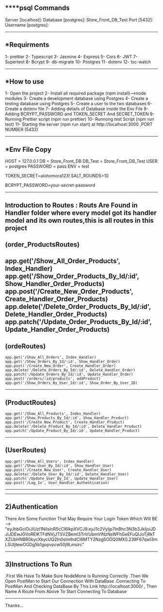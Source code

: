 ****psql Commands 
-------------------------------------------------------------------------------------------------------------------
Server [localhost]:
Database [postgres]: Store_Front_DB_Test
Port [5432]:
Username [postgres]:
______________________________________________________________________________________________________________
*Requirments
------------------------------------------------------------------------------------------------------------------------------------------
1- prettier
2- Typescript
3- Jasmine
4- Express
5- Cors
6- JWT
7- Supertest
8- Bcrypt
9- db-migrate
10- Postgres
11- dotenv
12- tsc-watch
______________________________________________________________________________________________________________________________________________________________
*How to use
-------------------------------------------------------------------------------------------------------------------------------------------------------------
1- Open the project
2- Install all required package (npm install)-->node modules
3- Create a development database using Postgres
4- Create a testing database using Postgres
5- Create a user to the two databases
6- Create a dotenv file 
7- Adding  details of  Database inside the Env File
8- Adding  BCRYPT_PASSWORD and TOKEN_SECRET And SECRET_TOKEN
9- Running Prettier script (npm run prettier)
10- Runnong test Script (npm run test)
11- Starting the server (npm run start) at http://localhost:3000 ,PORT NUMBER (5432) 
_____________________________________________________________________________________________________________________________________________________
*Env File Copy
-----------------------------------
HOST = 127.0.0.1
DB = Store_Front_DB
DB_Test = Store_Front_DB_Test
USER = postgres
PASSWORD = pass
ENV = test

TOKEN_SECRET=alohomora123!
SALT_ROUNDS=10 

BCRYPT_PASSWORD=your-secret-password
________________________________________________________________________________________________________________________________________________________

Introduction to Routes : Routs Are Found in Handler folder where every model got its handler model and its own routes,this is all routes in this project 
--------------------------------------------------------------------------------------------------------------------------------------------------------------
(order_ProductsRoutes)
-------------------------
  app.get('/Show_All_Order_Products', Index_Handler)
    app.get('/Show_Order_Products_By_Id/:id', Show_Handler_Order_Products)
    app.post('/Create_New_Order_Products', Create_Handler_Order_Products)
    app.delete('/Delete_Order_Products_By_Id/:id', Delete_Handler_Order_Products)
    app.patch('/Update_Order_Products_By_Id/:id', Update_Handler_Order_Products)
----------------------------------------------------------------------------------------------    
(ordeRoutes)
-------------------------
    app.get('/Show_All_Orders', Index_Handler)
    app.get('/Show_Orders_By_Id/:id', Show_Handler_Order)
    app.post('/Create_New_Order', Create_Handler_Order)
    app.delete('/Delete_Orders_By_Id/:id', Delete_Handler_Order)
    app.patch('/Update_Orders_By_Id/:id', Update_Handler_Order)
    app.post('/orders/:id/products', addProduct)
    app.get('/Show_Orders_By_User_Id/:id', Show_Order_By_User_ID) 
------------------------------------------------------------------------------------------

(ProductRoutes)
-------------------------
    app.get('/Show_All_Products', Index_Handler)
    app.get('/Show_Products_By_Id/:id', Show_Handler_Product)
    app.post('/Create_New_Product', Create_Handler_Product)
    app.delete('/Delete_Product_By_Id/:id', Delete_Handler_Product)
    app.patch('/Update_Product_By_Id/:id', Update_Handler_Product)
---------------------------------------------------------------------------------------------

(UserRoutes)
-------------------------
    app.get('/Show_All_Users', Index_Handler)
    app.get('/Show-User_By_Id/:id', Show_Handler_User)
    app.post('/Create_New_User', Create_Handler_User)
    app.delete('/Delete_User_By_Id/:id', Delete_Handler_User)
    app.patch('/Update_User_By_Id', Update_Handler_User)
    app.post('/Log_In', User_Handler_Authentication)
-------------------------------------------------------------------------------------------------------------


*************************************************************************************************************************************
2)Authentication
--------------------
There Are Some Function That May Require Your Login Token Which Will BE --> "eyJhbGciOiJIUzI1NiIsInR5cCI6IkpXVCJ9.eyJ1c2VyIjp7InBhc3N3b3JkIjoiJDJiJDEwJGVoRElKTFdNVjJTSVZBeml3TnVUbmVINzNsWFhGeEFuQlJoTjRkTXZUbHNBR0kycXkycUQ2In0sImlhdCI6MTY2Nzg5ODQ0MX0.239F67qwI3mLSUIjtewOGDg5b1gopvpcw50j9Lmsirc"
*********************************************************************************************************************************************
3)Instructions To Run 
------------------------
.First We Have To Make Sure NodeMone Is Running Correctly 
.Then We Open PostMan to Start Our Connection With DataBase
.Connecting To PostMan And Checking DataBase By This Link http://localhost:3000/ ,
Then Name A Route From Above To Start Connecting To Database 
**************************************************************************************************
Thanks...